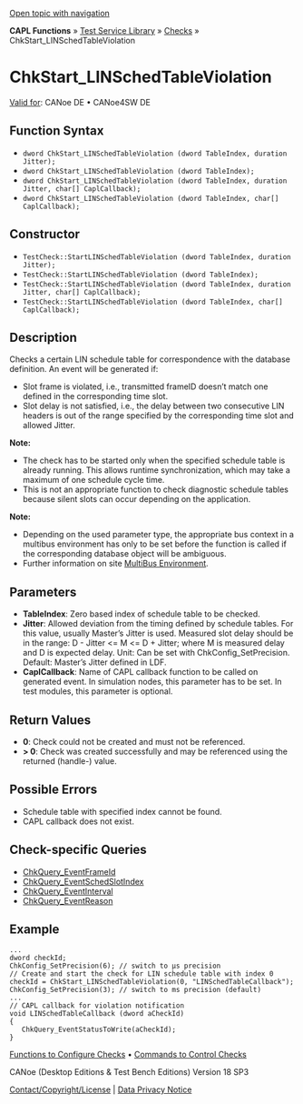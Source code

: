 [Open topic with navigation](../../../../../CANoeDEFamily.htm#Topics/CAPLFunctions/Test/Functions/CAPLfunctionChkStartLinSchedTableViolation.md)

**CAPL Functions** » [Test Service Library](../CAPLfunctionsTSLOverview.md) » [Checks](../CAPLfunctionsTSLCheckOverview.md) » ChkStart_LINSchedTableViolation

# ChkStart_LINSchedTableViolation

[Valid for](../../../Shared/FeatureAvailability.md): CANoe DE • CANoe4SW DE

## Function Syntax

- `dword ChkStart_LINSchedTableViolation (dword TableIndex, duration Jitter);`
- `dword ChkStart_LINSchedTableViolation (dword TableIndex);`
- `dword ChkStart_LINSchedTableViolation (dword TableIndex, duration Jitter, char[] CaplCallback);`
- `dword ChkStart_LINSchedTableViolation (dword TableIndex, char[] CaplCallback);`

## Constructor

- `TestCheck::StartLINSchedTableViolation (dword TableIndex, duration Jitter);`
- `TestCheck::StartLINSchedTableViolation (dword TableIndex);`
- `TestCheck::StartLINSchedTableViolation (dword TableIndex, duration Jitter, char[] CaplCallback);`
- `TestCheck::StartLINSchedTableViolation (dword TableIndex, char[] CaplCallback);`

## Description

Checks a certain LIN schedule table for correspondence with the database definition. An event will be generated if:

- Slot frame is violated, i.e., transmitted frameID doesn’t match one defined in the corresponding time slot.
- Slot delay is not satisfied, i.e., the delay between two consecutive LIN headers is out of the range specified by the corresponding time slot and allowed Jitter.

**Note:**

- The check has to be started only when the specified schedule table is already running. This allows runtime synchronization, which may take a maximum of one schedule cycle time.
- This is not an appropriate function to check diagnostic schedule tables because silent slots can occur depending on the application.

**Note:**

- Depending on the used parameter type, the appropriate bus context in a multibus environment has only to be set before the function is called if the corresponding database object will be ambiguous.
- Further information on site [MultiBus Environment](../../../Shared/CAPL/General/TestMultiBusEnvironment.md).

## Parameters

- **TableIndex**: Zero based index of schedule table to be checked.
- **Jitter**: Allowed deviation from the timing defined by schedule tables. For this value, usually Master’s Jitter is used. Measured slot delay should be in the range: D - Jitter \<= M \<= D + Jitter; where M is measured delay and D is expected delay. Unit: Can be set with ChkConfig_SetPrecision. Default: Master’s Jitter defined in LDF.
- **CaplCallback**: Name of CAPL callback function to be called on generated event. In simulation nodes, this parameter has to be set. In test modules, this parameter is optional.

## Return Values

- **0**: Check could not be created and must not be referenced.
- **\> 0**: Check was created successfully and may be referenced using the returned (handle-) value.

## Possible Errors

- Schedule table with specified index cannot be found.
- CAPL callback does not exist.

## Check-specific Queries

- [ChkQuery_EventFrameId](CAPLfunctionChkQueryEventFrameId.md)
- [ChkQuery_EventSchedSlotIndex](CAPLfunctionChkQueryEventSchedSlotIndex.md)
- [ChkQuery_EventInterval](CAPLfunctionChkQueryEventInterval.md)
- [ChkQuery_EventReason](CAPLfunctionChkQueryEventReason.md)

## Example

```plaintext
...
dword checkId;
ChkConfig_SetPrecision(6); // switch to µs precision
// Create and start the check for LIN schedule table with index 0
checkId = ChkStart_LINSchedTableViolation(0, "LINSchedTableCallback"); 
ChkConfig_SetPrecision(3); // switch to ms precision (default)
...
// CAPL callback for violation notification
void LINSchedTableCallback (dword aCheckId)
{
   ChkQuery_EventStatusToWrite(aCheckId);
}
```

[Functions to Configure Checks](../CAPLfunctionsTSLConfigurationFunctions.md) • [Commands to Control Checks](../CAPLfunctionsTSLCheckControlCommands.md)

CANoe (Desktop Editions & Test Bench Editions) Version 18 SP3

[Contact/Copyright/License](../../../Shared/ContactCopyrightLicense.md) | [Data Privacy Notice](https://www.vector.com/int/en/company/get-info/privacy-policy/)
